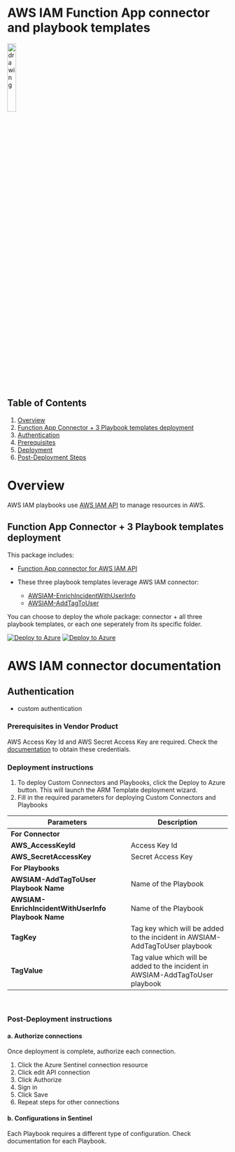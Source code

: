 # AWS IAM Function App connector and playbook templates

<img src="./logo.png" alt="drawing" width="20%"/><br>

## Table of Contents

1. [Overview](#overview)
1. [Function App Connector + 3 Playbook templates deployment](#deployall)
1. [Authentication](#importantnotes)
1. [Prerequisites](#prerequisites)
1. [Deployment](#deployment)
1. [Post-Deployment Steps](#postdeployment)

<a name="overview">

# Overview

AWS IAM playbooks use [AWS IAM API](https://docs.aws.amazon.com/IAM/latest/APIReference/welcome.html) to manage resources in AWS.

<a name="deployall">

## Function App Connector + 3 Playbook templates deployment

This package includes:

* [Function App connector for AWS IAM API](./AWS_IAM_FunctionAppConnector/)


* These three playbook templates leverage AWS IAM connector:
  * [AWSIAM-EnrichIncidentWithUserInfo](./Playbooks/AWSIAM-EnrichIncidentWithUserInfo/)
  * [AWSIAM-AddTagToUser](./Playbooks/AWSIAM-AddTagToUser/)

You can choose to deploy the whole package: connector + all three playbook templates, or each one seperately from its specific folder.

[![Deploy to Azure](https://aka.ms/deploytoazurebutton)](https://portal.azure.com/#create/Microsoft.Template/uri/https%3A%2F%2Fraw.githubusercontent.com%2FAzure%2FAzure-Sentinel%2Fmaster%2FSolutions%2FAWS_IAM%2FPlaybooks%2Fazuredeploy.json) [![Deploy to Azure](https://aka.ms/deploytoazuregovbutton)](https://portal.azure.us/#create/Microsoft.Template/uri/https%3A%2F%2Fraw.githubusercontent.com%2FAzure%2FAzure-Sentinel%2Fmaster%2FSolutions%2FAWS_IAM%2FPlaybooks%2Fazuredeploy.json)

# AWS IAM connector documentation 

<a name="authentication">

## Authentication

* custom authentication

<a name="prerequisites">

### Prerequisites in Vendor Product

AWS Access Key Id and AWS Secret Access Key are required. Check the [documentation](https://docs.aws.amazon.com/IAM/latest/UserGuide/id_credentials_access-keys.html) to obtain these credentials.

<a name="deployment">

### Deployment instructions 

1. To deploy Custom Connectors and Playbooks, click the Deploy to Azure button. This will launch the ARM Template deployment wizard.
2. Fill in the required parameters for deploying Custom Connectors and Playbooks

| Parameters | Description |
|----------------|--------------|
|**For Connector**|
|**AWS_AccessKeyId** | Access Key Id |
|**AWS_SecretAccessKey** | Secret Access Key |
|**For Playbooks**|
|**AWSIAM-AddTagToUser Playbook Name** | Name of the Playbook |
|**AWSIAM-EnrichIncidentWithUserInfo Playbook Name** | Name of the Playbook |
|**TagKey** | Tag key which will be added to the incident in AWSIAM-AddTagToUser playbook |
|**TagValue** | Tag value which will be added to the incident in AWSIAM-AddTagToUser playbook |

<br>
<a name="postdeployment">

### Post-Deployment instructions

#### a. Authorize connections

Once deployment is complete, authorize each connection.

1. Click the Azure Sentinel connection resource
2. Click edit API connection
3. Click Authorize
4. Sign in
5. Click Save
6. Repeat steps for other connections

#### b. Configurations in Sentinel

Each Playbook requires a different type of configuration. Check documentation for each Playbook.
